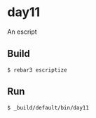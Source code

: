 day11
=====

An escript

Build
-----

    $ rebar3 escriptize

Run
---

    $ _build/default/bin/day11
